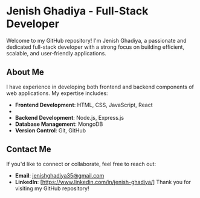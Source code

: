 # Jenish Ghadiya - Full-Stack Developer
Welcome to my GitHub repository! I'm Jenish Ghadiya, a passionate and dedicated full-stack developer with a strong focus on building efficient, scalable, and user-friendly applications.
## About Me
I have experience in developing both frontend and backend components of web applications. My expertise includes:
- **Frontend Development**: HTML, CSS, JavaScript, React
- 
- **Backend Development**: Node.js, Express.js
- **Database Management**: MongoDB
- **Version Control**: Git, GitHub
## Contact Me
If you'd like to connect or collaborate, feel free to reach out:
- **Email**: jenishghadiya35@gmail.com
- **LinkedIn**: [https://www.linkedin.com/in/jenish-ghadiya/]
Thank you for visiting my GitHub repository!
